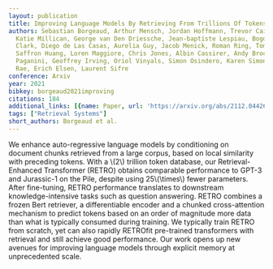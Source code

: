 ```yaml
---
layout: publication
title: Improving Language Models By Retrieving From Trillions Of Tokens
authors: Sebastian Borgeaud, Arthur Mensch, Jordan Hoffmann, Trevor Cai, Eliza Rutherford,
  Katie Millican, George van Den Driessche, Jean-baptiste Lespiau, Bogdan Damoc, Aidan
  Clark, Diego de Las Casas, Aurelia Guy, Jacob Menick, Roman Ring, Tom Hennigan,
  Saffron Huang, Loren Maggiore, Chris Jones, Albin Cassirer, Andy Brock, Michela
  Paganini, Geoffrey Irving, Oriol Vinyals, Simon Osindero, Karen Simonyan, Jack W.
  Rae, Erich Elsen, Laurent Sifre
conference: Arxiv
year: 2021
bibkey: borgeaud2021improving
citations: 184
additional_links: [{name: Paper, url: 'https://arxiv.org/abs/2112.04426'}]
tags: ["Retrieval Systems"]
short_authors: Borgeaud et al.
---
```

We enhance auto-regressive language models by conditioning on document chunks
retrieved from a large corpus, based on local similarity with preceding tokens.
With a \\(2\\) trillion token database, our Retrieval-Enhanced Transformer (RETRO)
obtains comparable performance to GPT-3 and Jurassic-1 on the Pile, despite
using 25\\(\times\\) fewer parameters. After fine-tuning, RETRO performance
translates to downstream knowledge-intensive tasks such as question answering.
RETRO combines a frozen Bert retriever, a differentiable encoder and a chunked
cross-attention mechanism to predict tokens based on an order of magnitude more
data than what is typically consumed during training. We typically train RETRO
from scratch, yet can also rapidly RETROfit pre-trained transformers with
retrieval and still achieve good performance. Our work opens up new avenues for
improving language models through explicit memory at unprecedented scale.